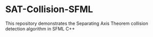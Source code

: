 # SAT-Collision-SFML
This repository demonstrates the Separating Axis Theorem collision detection algorithm in SFML C++
